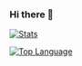 ### Hi there 👋
[![Stats](https://github-readme-stats.vercel.app/api?username=hamishzx&count_private=true&theme=synthwave)](https://github.com/anuraghazra/github-readme-stats)

[![Top Language](https://github-readme-stats.vercel.app/api/top-langs/?username=hamishzx&layout=compact)](https://github.com/anuraghazra/github-readme-stats)

<!--
**hamishzx/hamishzx** is a ✨ _special_ ✨ repository because its `README.md` (this file) appears on your GitHub profile.

Here are some ideas to get you started:

- 🔭 I’m currently working on ...
- 🌱 I’m currently learning ...
- 👯 I’m looking to collaborate on ...
- 🤔 I’m looking for help with ...
- 💬 Ask me about ...
- 📫 How to reach me: ...
- 😄 Pronouns: ...
- ⚡ Fun fact: ...
-->
